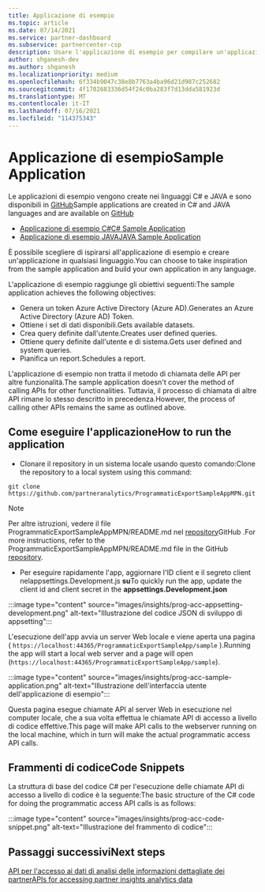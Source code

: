 ```yaml
---
title: Applicazione di esempio
ms.topic: article
ms.date: 07/14/2021
ms.service: partner-dashboard
ms.subservice: partnercenter-csp
description: Usare l'applicazione di esempio per compilare un'applicazione per accedere a livello di codice ai dati di informazioni dettagliate dei partner.
author: shganesh-dev
ms.author: shganesh
ms.localizationpriority: medium
ms.openlocfilehash: 6f334b9047c38e8b7763a4ba96d21d987c252682
ms.sourcegitcommit: 4f1702683336d54f24c0ba283f7d13dda581923d
ms.translationtype: MT
ms.contentlocale: it-IT
ms.lasthandoff: 07/16/2021
ms.locfileid: "114375343"
---
```

# <a name="sample-application"></a><span data-ttu-id="d8a36-103">Applicazione di esempio</span><span class="sxs-lookup"><span data-stu-id="d8a36-103">Sample Application</span></span>

<span data-ttu-id="d8a36-104">Le applicazioni di esempio vengono create nei linguaggi C# e JAVA e sono disponibili in [GitHub](https://github.com/partneranalytics)</span><span class="sxs-lookup"><span data-stu-id="d8a36-104">Sample applications are created in C# and JAVA languages and are available on [GitHub](https://github.com/partneranalytics)</span></span>

- [<span data-ttu-id="d8a36-105">Applicazione di esempio C#</span><span class="sxs-lookup"><span data-stu-id="d8a36-105">C# Sample Application</span></span>](https://github.com/partneranalytics/ProgrammaticExportSampleAppMPN)
- [<span data-ttu-id="d8a36-106">Applicazione di esempio JAVA</span><span class="sxs-lookup"><span data-stu-id="d8a36-106">JAVA Sample Application</span></span>](https://github.com/partneranalytics/ProgrammaticExportSampleAppMPN_Java)

<span data-ttu-id="d8a36-107">È possibile scegliere di ispirarsi all'applicazione di esempio e creare un'applicazione in qualsiasi linguaggio.</span><span class="sxs-lookup"><span data-stu-id="d8a36-107">You can choose to take inspiration from the sample application and build your own application in any language.</span></span>

<span data-ttu-id="d8a36-108">L'applicazione di esempio raggiunge gli obiettivi seguenti:</span><span class="sxs-lookup"><span data-stu-id="d8a36-108">The sample application achieves the following objectives:</span></span>

- <span data-ttu-id="d8a36-109">Genera un token Azure Active Directory (Azure AD).</span><span class="sxs-lookup"><span data-stu-id="d8a36-109">Generates an Azure Active Directory (Azure AD) Token.</span></span>
- <span data-ttu-id="d8a36-110">Ottiene i set di dati disponibili.</span><span class="sxs-lookup"><span data-stu-id="d8a36-110">Gets available datasets.</span></span>
- <span data-ttu-id="d8a36-111">Crea query definite dall'utente.</span><span class="sxs-lookup"><span data-stu-id="d8a36-111">Creates user defined queries.</span></span>
- <span data-ttu-id="d8a36-112">Ottiene query definite dall'utente e di sistema.</span><span class="sxs-lookup"><span data-stu-id="d8a36-112">Gets user defined and system queries.</span></span>
- <span data-ttu-id="d8a36-113">Pianifica un report.</span><span class="sxs-lookup"><span data-stu-id="d8a36-113">Schedules a report.</span></span>

<span data-ttu-id="d8a36-114">L'applicazione di esempio non tratta il metodo di chiamata delle API per altre funzionalità.</span><span class="sxs-lookup"><span data-stu-id="d8a36-114">The sample application doesn't cover the method of calling APIs for other functionalities.</span></span> <span data-ttu-id="d8a36-115">Tuttavia, il processo di chiamata di altre API rimane lo stesso descritto in precedenza.</span><span class="sxs-lookup"><span data-stu-id="d8a36-115">However, the process of calling other APIs remains the same as outlined above.</span></span>

## <a name="how-to-run-the-application"></a><span data-ttu-id="d8a36-116">Come eseguire l'applicazione</span><span class="sxs-lookup"><span data-stu-id="d8a36-116">How to run the application</span></span>

- <span data-ttu-id="d8a36-117">Clonare il repository in un sistema locale usando questo comando:</span><span class="sxs-lookup"><span data-stu-id="d8a36-117">Clone the repository to a local system using this command:</span></span>

```cli
git clone https://github.com/partneranalytics/ProgrammaticExportSampleAppMPN.git
```

> [!Note]
> <span data-ttu-id="d8a36-118">Per altre istruzioni, vedere il file ProgrammaticExportSampleAppMPN/README.md nel [repository](https://github.com/partneranalytics/ProgrammaticExportSampleAppMPN_Java)GitHub .</span><span class="sxs-lookup"><span data-stu-id="d8a36-118">For more instructions, refer to the ProgrammaticExportSampleAppMPN/README.md file in the GitHub [repository](https://github.com/partneranalytics/ProgrammaticExportSampleAppMPN_Java).</span></span>

- <span data-ttu-id="d8a36-119">Per eseguire rapidamente l'app, aggiornare l'ID client e il segreto client nelappsettings.Development.js **su**</span><span class="sxs-lookup"><span data-stu-id="d8a36-119">To quickly run the app, update the client id and client secret in the **appsettings.Development.json**</span></span>

:::image type="content" source="images/insights/prog-acc-appsetting-development.png" alt-text="Illustrazione del codice JSON di sviluppo di appsetting":::

<span data-ttu-id="d8a36-121">L'esecuzione dell'app avvia un server Web locale e viene aperta una pagina ( `https://localhost:44365/ProgrammaticExportSampleApp/sample` ).</span><span class="sxs-lookup"><span data-stu-id="d8a36-121">Running the app will start a local web server and a page will open (`https://localhost:44365/ProgrammaticExportSampleApp/sample`).</span></span>
  
:::image type="content" source="images/insights/prog-acc-sample-application.png" alt-text="Illustrazione dell'interfaccia utente dell'applicazione di esempio":::

<span data-ttu-id="d8a36-123">Questa pagina esegue chiamate API al server Web in esecuzione nel computer locale, che a sua volta effettua le chiamate API di accesso a livello di codice effettive.</span><span class="sxs-lookup"><span data-stu-id="d8a36-123">This page will make API calls to the webserver running on the local machine, which in turn will make the actual programmatic access API calls.</span></span>

## <a name="code-snippets"></a><span data-ttu-id="d8a36-124">Frammenti di codice</span><span class="sxs-lookup"><span data-stu-id="d8a36-124">Code Snippets</span></span>

<span data-ttu-id="d8a36-125">La struttura di base del codice C# per l'esecuzione delle chiamate API di accesso a livello di codice è la seguente:</span><span class="sxs-lookup"><span data-stu-id="d8a36-125">The basic structure of the C# code for doing the programmatic access API calls is as follows:</span></span>
 
:::image type="content" source="images/insights/prog-acc-code-snippet.png" alt-text="Illustrazione del frammento di codice":::

## <a name="next-steps"></a><span data-ttu-id="d8a36-127">Passaggi successivi</span><span class="sxs-lookup"><span data-stu-id="d8a36-127">Next steps</span></span>

[<span data-ttu-id="d8a36-128">API per l'accesso ai dati di analisi delle informazioni dettagliate dei partner</span><span class="sxs-lookup"><span data-stu-id="d8a36-128">APIs for accessing partner insights analytics data</span></span>](insights-programmatic-analytics-available-api.md)
